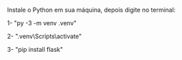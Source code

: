 Instale o Python em sua máquina, depois digite no terminal: 

1- "py -3 -m venv .venv"

2- ".venv\Scripts\activate"

3- "pip install flask"
